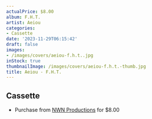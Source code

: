 ```yaml
---
actualPrice: $8.00
album: F.H.T.
artist: Aeiou
categories:
- Cassette
date: '2023-11-29T06:15:42'
draft: false
images:
- /images/covers/aeiou-f.h.t..jpg
inStock: true
thumbnailImage: /images/covers/aeiou-f.h.t.-thumb.jpg
title: Aeiou - F.H.T.
---
```


## Cassette
* Purchase from [NWN Productions](http://shop.nwnprod.com/index.php?route=product/product&path=73&product_id=40756&sort=pd.name&order=ASC) for $8.00
